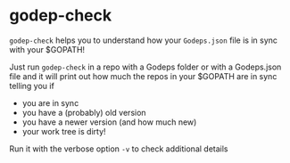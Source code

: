 # godep-check

`godep-check` helps you to understand how your `Godeps.json` file is in sync with your $GOPATH!

Just run `godep-check` in a repo with a Godeps folder or with a Godeps.json file and it will print out how much the repos in your $GOPATH are in sync telling you if

- you are in sync
- you have a (probably) old version
- you have a newer version (and how much new)
- your work tree is dirty!

Run it with the verbose option `-v` to check additional details